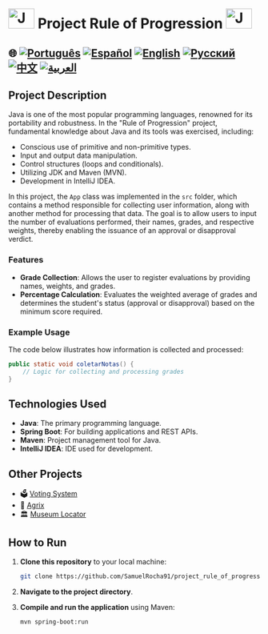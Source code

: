 # <img src="https://blog.geekhunter.com.br/wp-content/uploads/2020/07/pngwing.com_.png" alt="Java Projects Logo" width="52" height="40" /> Project Rule of Progression <img src="https://blog.geekhunter.com.br/wp-content/uploads/2020/07/pngwing.com_.png" alt="Java Projects Logo" width="52" height="40" />

## 🌐 [![Português](https://img.shields.io/badge/Português-green)](https://github.com/SamuelRocha91/project_rule_of_progression/blob/main/README.md) [![Español](https://img.shields.io/badge/Español-yellow)](https://github.com/SamuelRocha91/project_rule_of_progression/blob/main/README_es.md) [![English](https://img.shields.io/badge/English-blue)](https://github.com/SamuelRocha91/project_rule_of_progression/blob/main/README_en.md) [![Русский](https://img.shields.io/badge/Русский-lightgrey)](https://github.com/SamuelRocha91/project_rule_of_progression/blob/main/README_ru.md) [![中文](https://img.shields.io/badge/中文-red)](https://github.com/SamuelRocha91/project_rule_of_progression/project_rule_of_progression/blob/main/README_ch.md) [![العربية](https://img.shields.io/badge/العربية-orange)](https://github.com/SamuelRocha91/project_rule_of_progression/blob/main/README_ar.md)

## Project Description

Java is one of the most popular programming languages, renowned for its portability and robustness. In the "Rule of Progression" project, fundamental knowledge about Java and its tools was exercised, including:

- Conscious use of primitive and non-primitive types.
- Input and output data manipulation.
- Control structures (loops and conditionals).
- Utilizing JDK and Maven (MVN).
- Development in IntelliJ IDEA.

In this project, the `App` class was implemented in the `src` folder, which contains a method responsible for collecting user information, along with another method for processing that data. The goal is to allow users to input the number of evaluations performed, their names, grades, and respective weights, thereby enabling the issuance of an approval or disapproval verdict.

### Features

- **Grade Collection**: Allows the user to register evaluations by providing names, weights, and grades.
- **Percentage Calculation**: Evaluates the weighted average of grades and determines the student's status (approval or disapproval) based on the minimum score required.

### Example Usage

The code below illustrates how information is collected and processed:

```java
public static void coletarNotas() {
    // Logic for collecting and processing grades
}
```

## Technologies Used

- **Java**: The primary programming language.
- **Spring Boot**: For building applications and REST APIs.
- **Maven**: Project management tool for Java.
- **IntelliJ IDEA**: IDE used for development.

## Other Projects

- 🗳️ [Voting System](https://github.com/SamuelRocha91/sistemaDeVotacao/blob/main/README_en.md)
- 🌱 [Agrix](https://github.com/SamuelRocha91/Agrix/blob/main/README_en.md)
- 🏛️ [Museum Locator](https://github.com/SamuelRocha91/localizadorDeMuseus/blob/main/README_en.md)

## How to Run

1. **Clone this repository** to your local machine:
   ```sh
   git clone https://github.com/SamuelRocha91/project_rule_of_progression.git
   ```

2. **Navigate to the project directory**.

3. **Compile and run the application** using Maven:
   ```sh
   mvn spring-boot:run
   ```

